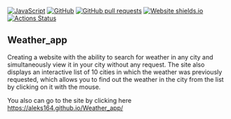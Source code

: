 [![JavaScript](https://img.shields.io/badge/--F7DF1E?logo=javascript&logoColor=000)](https://www.javascript.com/)
[![GitHub](https://img.shields.io/badge/--181717?logo=github&logoColor=ffffff)](https://github.com/)
[![GitHub pull requests](https://img.shields.io/github/issues-pr/Aleks164/Weather_app)](https://github.com/Aleks164/Weather_app/pull/16)
[![Website shields.io](https://img.shields.io/website-ready-down-green-red/http/shields.io.svg)](https://aleks164.github.io/Weather_app/)
[![Actions Status](https://img.shields.io/static/v1?label=Coverage&message=Above_95%&color=<COLOR>)](https://github.com/Aleks164/Weather_app/actions)


## Weather_app
Creating a website with the ability to search for weather in any city and simultaneously view it in your city without any request. The site also displays an interactive list of 10 cities in which the weather was previously requested, which allows you to find out the weather in the city from the list by clicking on it with the mouse.

You also can go to the site by clicking here https://aleks164.github.io/Weather_app/
